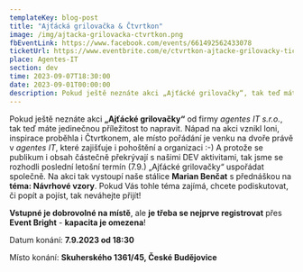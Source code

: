 ```yaml
---
templateKey: blog-post
title: "Ajťácká grilovačka & Čtvrtkon"
image: /img/ajtacka-grilovacka-ctvrtkon.png
fbEventLink: https://www.facebook.com/events/661492562433078
ticketUrl: https://www.eventbrite.com/e/ctvrtkon-ajtacke-grilovacky-tickets-686356399467
place: Agentes-IT
section: dev
time: 2023-09-07T18:30:00
date: 2023-09-01T00:00:00
description: Pokud ještě neznáte akci „Ajťácké grilovačky“, tak teď máte jedinečnou příležitost to napravit... :-)
---
```


Pokud ještě neznáte akci **„Ajťácké grilovačky“** od firmy *agentes IT s.r.o.*, tak teď máte jedinečnou příležitost to napravit. Nápad na akci vznikl loni, inspirace proběhla i Čtvrtkonem, ale místo pořádání je venku na dvoře právě v *agentes IT*, které zajišťuje i pohoštění a organizaci :-) A protože se publikum i obsah částečně překrývají s našimi DEV aktivitami, tak jsme se rozhodli poslední letošní termín (7.9.) „Ajťácké grilovačky“ uspořádat společně. Na akci tak vystoupí naše stálice **Marian Benčat** s přednáškou na **téma: Návrhové vzory**. Pokud Vás tohle téma zajímá, chcete podiskutovat, či popít a pojíst, tak neváhejte přijít! 

**Vstupné je dobrovolné na místě**, ale **je třeba se nejprve registrovat** přes **Event Bright** - **kapacita je omezena**! 

Datum konání: **7.9.2023 od 18:30**

Místo konání: **Skuherského 1361/45, České Budějovice**
